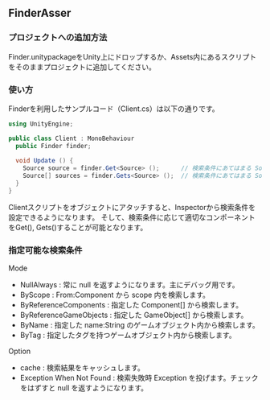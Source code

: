 ## FinderAsser

### プロジェクトへの追加方法
Finder.unitypackageをUnity上にドロップするか、Assets内にあるスクリプトをそのままプロジェクトに追加してください。

### 使い方
Finderを利用したサンプルコード（Client.cs）は以下の通りです。

```c#:Client.cs
using UnityEngine;

public class Client : MonoBehaviour
  public Finder finder;
  
  void Update () {
    Source source = finder.Get<Source> ();      // 検索条件にあてはまる Sourceコンポーネント を1つ取得
    Source[] sources = finder.Gets<Source> ();  // 検索条件にあてはまる Sourceコンポーネント をすべて取得
  }
}
```

Clientスクリプトをオブジェクトにアタッチすると、Inspectorから検索条件を設定できるようになります。
そして、検索条件に応じて適切なコンポーネントをGet(), Gets()することが可能となります。

### 指定可能な検索条件
Mode

* NullAlways : 常に null を返すようになります。主にデバッグ用です。
* ByScope : From:Component から scope 内を検索します。
* ByReferenceComponents : 指定した Component[] から検索します。
* ByReferenceGameObjects : 指定した GameObject[] から検索します。
* ByName : 指定した name:String のゲームオブジェクト内から検索します。
* ByTag : 指定したタグを持つゲームオブジェクト内から検索します。

Option

* cache : 検索結果をキャッシュします。
* Exception When Not Found : 検索失敗時 Exception を投げます。チェックをはずすと null を返すようになります。

